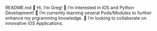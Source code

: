 README.md
👋 Hi, I’m Greg!
👀 I’m interested in iOS and Python Development!
🌱 I’m currently learning several Pods/Modules to further enhance my prgramming knowledge.
💞️ I’m looking to collaborate on innovative iOS Applications.
